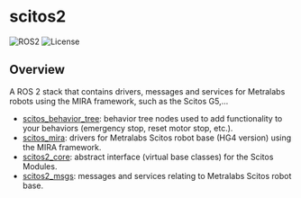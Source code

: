 # scitos2

![ROS2](https://img.shields.io/badge/ros2-humble-blue?logo=ros&logoColor=white)
![License](https://img.shields.io/github/license/grupo-avispa/scitos2)

## Overview

A ROS 2 stack that contains drivers, messages and services for Metralabs robots using the MIRA framework, such as the Scitos G5,...

 * [scitos_behavior_tree]: behavior tree nodes used to add functionality to your behaviors (emergency stop, reset motor stop, etc.).
 * [scitos_mira]: drivers for Metralabs Scitos robot base (HG4 version) using the MIRA framework.
 * [scitos2_core]: abstract interface (virtual base classes) for the Scitos Modules.
 * [scitos2_msgs]: messages and services relating to Metralabs Scitos robot base.

[scitos_behavior_tree]: /scitos_behavior_tree
[scitos_mira]: /scitos_mira
[scitos2_core]: /scitos2_core
[scitos2_msgs]: /scitos2_msgs

